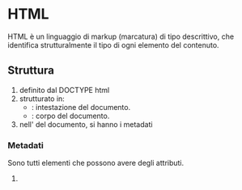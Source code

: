 # HTML

HTML è un linguaggio di markup (marcatura) di tipo descrittivo, che identifica strutturalmente il tipo di ogni elemento del contenuto.

## Struttura

1. definito dal DOCTYPE html
2. strutturato in:
   - <head></head>: intestazione del documento.
   - <body></body>: corpo del documento.
3. nell'<head> del documento, si hanno i metadati

### Metadati

Sono tutti elementi che possono avere degli attributi.

1. <title>: titolo che sarà mostrato nel tab della finestra del browser .
2. <base>: UNICO nel documento. Scopo di indicare il path base del documento, sia con href sia con target
3. <link>: per creare relazioni tra il documento e altri documenti. Scopo di creare la relazione con il CSS usato dal documento.
4. <meta>: usato per aggiungere altri metadati. Il tipo è specificaato dall'attributo name.
5. <style>: permette di includere stili nel documento.

### Elementi

Definiti da un tag di apertura, un contenuto e un tag di chiusura. I tag (markup che definiscono il ruolo che il contenuto ricopre nel documento Web) possono avere attributi: coppie nome-valore separate da "=".

#### Intestazione

Per definire l'intestazione di un documento, si usa il tag <header>. Ne possono essere presenti molteplici: vanno da <h1> a <h6> in base al loro rank.

#### Link di navigazione

Tramite il tag <nav>: può essere usato per menù, toolbar o altri set di link.

#### Sezione

Per definire una sezione del documento, si usa l'elemento <section>. Tipicamente, ha un'intestazione.

#### Articolo

Per definire informazioni indipenti e auto-contenute: <article>.

#### Aside

<aside>: definisce un contenuto a latere rispetto a quelli principali.
Può essere utilizzato per contenere i contenuti di una barra laterale (sidebar), ma anche per contenuti che sono collaterali, ma non si posizionano
necessariamente a lato (per esempio
citazioni o banner pubblicitari).

#### Footer

Per definire il footer di un documento o di una sezione. Solitamente, contiene le informazioni sull'autore, copright, ecc. Possono essere presenti più <footer> in ogni pagina Web.

### Phrasing
